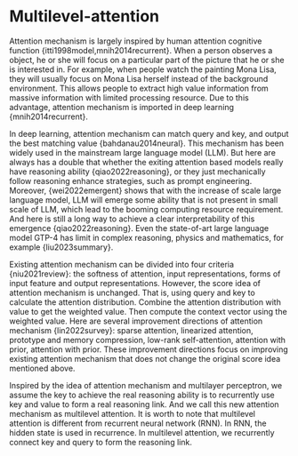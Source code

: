 # Multilevel-attention

Attention mechanism is largely inspired by human attention cognitive function {itti1998model,mnih2014recurrent}. When a person observes a object, he or she will focus on a particular part of the picture that he or she is interested in. For example, when people watch the painting Mona Lisa, they will usually focus on Mona Lisa herself instead of the background environment. This allows people to extract high value information from massive information with limited processing resource. Due to this advantage, attention mechanism is imported in deep learning {mnih2014recurrent}.  

In deep learning, attention mechanism can match query and key, and output the best matching value {bahdanau2014neural}. This mechanism has been widely used in the mainstream large language model (LLM). But here are always has a double that whether the exiting attention based models really have reasoning ability {qiao2022reasoning}, or they just mechanically follow reasoning enhance strategies, such as prompt engineering. Moreover, {wei2022emergent} shows that with the increase of scale large language model, LLM will emerge some ability that is not present in small scale of LLM, which lead to the booming computing resource requirement. And here is still a long way to achieve a clear interpretability of this emergence {qiao2022reasoning}. Even the state-of-art large language model GTP-4 has limit in complex reasoning, physics and mathematics, for example {liu2023summary}.

Existing attention mechanism can be divided into four criteria {niu2021review}: the softness of attention, input representations, forms of input feature and output representations. However, the score idea of attention mechanism is unchanged. That is, using query and key to calculate the attention distribution. Combine the attention distribution with value to get the weighted value. Then compute the context vector using the weighted value. Here are several improvement directions of attention mechanism {lin2022survey}: sparse attention, linearized attention, prototype and memory compression, low-rank self-attention, attention with prior, attention with prior. These improvement directions focus on improving existing attention mechanism that does not change the original score idea mentioned above. 

Inspired by the idea of attention mechanism and multilayer perceptron, we assume the key to achieve the real reasoning ability is to recurrently use key and value to form a real reasoning link. And we call this new attention mechanism as multilevel attention. It is worth to note that multilevel attention is different from recurrent neural network (RNN). In RNN, the hidden state is used in recurrence. In multilevel attention, we recurrently connect key and query to form the reasoning link.
